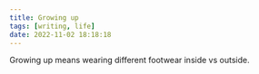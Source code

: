 ```yaml
---
title: Growing up
tags: [writing, life]
date: 2022-11-02 18:18:18
---
```


Growing up means wearing different footwear inside vs outside.

